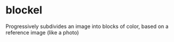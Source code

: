 blockel
=======

Progressively subdivides an image into blocks of color, based on a reference image (like a photo)